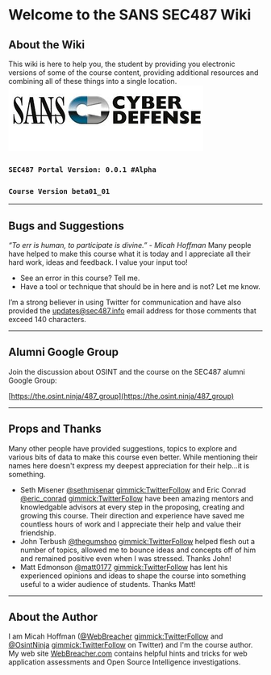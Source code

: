 
Welcome to the SANS SEC487 Wiki
===


About the Wiki
--------------
This wiki is here to help you, the student by providing you electronic versions of some of the course content, providing additional resources and combining all of these things into a single location.
![Cyber Defense](CyberDefense_logo.jpg)

### **`SEC487 Portal Version: 0.0.1 #Alpha`**
### **`Course Version beta01_01`**

---

Bugs and Suggestions
--------------------
_“To err is human, to participate is divine.” - Micah Hoffman_ 
Many people have helped to make this course what it is today and I appreciate all their hard work, ideas and feedback. I value your input too! 

- See an error in this course? Tell me. 
- Have a tool or technique that should be in here and is not? Let me know. 

I’m a strong believer in using Twitter for communication and have also provided the [updates@sec487.info](mailto:updates@sec487.info?subject=SEC487%20Updates,%20Bugs,%20and%20Suggestions) email address for those comments that exceed 140 characters.


---

Alumni Google Group
-------------------
Join the discussion about OSINT and the course on the SEC487 alumni Google Group:

[https://the.osint.ninja/487_group](https://the.osint.ninja/487_group)

---

Props and Thanks
----------------
Many other people have provided suggestions, topics to explore and various bits of data to make this course even better. While mentioning their names here doesn't express my deepest appreciation for their help...it is something. 

- Seth Misener [@sethmisenar](http://twitter.com/sethmisenar) [gimmick:TwitterFollow](@sethmisenar) and Eric Conrad [@eric_conrad](http://twitter.com/eric_conrad) [gimmick:TwitterFollow](@eric_conrad) have been amazing mentors and knowledgable advisors at every step in the proposing, creating and growing this course. Their direction and experience have saved me countless hours of work and I appreciate their help and value their friendship. 
- John Terbush [@thegumshoo](http://twitter.com/thegumshoo) [gimmick:TwitterFollow](@thegumshoo) helped flesh out a number of topics, allowed me to bounce ideas and concepts off of him and remained positive even when I was stressed. Thanks John!
- Matt Edmonson [@matt0177](http://twitter.com/matt0177) [gimmick:TwitterFollow](@matt0177) has lent his experienced opinions and ideas to shape the course into something useful to a wider audience of students. Thanks Matt!

---

About the Author
----------------
I am Micah Hoffman ([@WebBreacher](https://twitter.com/webbreacher) [gimmick:TwitterFollow](@webbreacher) and [@OsintNinja](https://twitter.com/osintninja) [gimmick:TwitterFollow](@osintninja) on Twitter) and I'm the course author. My web site [WebBreacher.com](https://webbreacher.com) contains helpful hints and tricks for web application assessments and Open Source Intelligence investigations. 